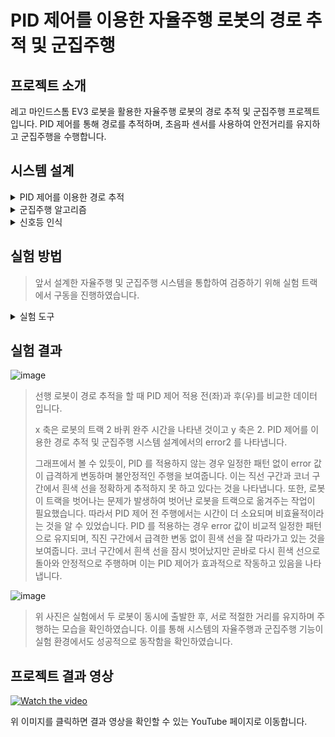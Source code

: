 # PID 제어를 이용한 자율주행 로봇의 경로 추적 및 군집주행


## 프로젝트 소개
레고 마인드스톰 EV3 로봇을 활용한 자율주행 로봇의 경로 추적 및 군집주행 프로젝트입니다. PID 제어를 통해 경로를 추적하며, 초음파 센서를 사용하여 안전거리를 유지하고 군집주행을 수행합니다.


## 시스템 설계
<details>
<summary>PID 제어를 이용한 경로 추적
</summary>
  

>자율주행 로봇은 목표 경로를 따라가기 위하여 조향 조작이 필요합니다.
>PID(Proportional Integral Derivative) 제어기를 활용하여 자율주행 로봇이 트랙을 정확하게 따라가도록 설계하였습니다. PID 제어기의 제어식은 다음과 같습니다.

  
![image](https://github.com/user-attachments/assets/685f3f88-f1af-4e9e-99eb-13d185c46d9f)


![image](https://github.com/user-attachments/assets/811efa4b-ca42-4599-9dc5-85fa6055db60)


>로봇마다 PID 제어 이득의 최적화된 값이 다르므로 수동 튜닝을 통하여 각 로봇에 맞게 값을 설정하였습니다.





![image](https://github.com/user-attachments/assets/b1eb64d3-258d-4802-8dc6-7a890f565a5c)


LSA(Light Sensor Array)센서를 사용하여 각 센서가 측정한 조도 값을 리스트 형태로 저장하고 활용하며 각 센서에서 얻은 값을 기반으로 오차값을 계산합니다.

8 개의 센서 값 중에서 왼쪽 끝 2 개의 값의 평균을 이용한 오차값은 다음과 같습니다.


![image](https://github.com/user-attachments/assets/d913325b-0685-48db-af4a-8c2eae4646da)


여기서 th 란 목표값을 나타내며, 이는 로봇이 센서를 통해 트랙에서 측정한 흰색 선의 값을 나타냅니다. 중앙의 오차값(error2), 오른쪽의 오차값(error3)도 이와 같이 계산됩니다. 이 오차값들은 로봇이 트랙 위에서 벗어나지
않도록 조작량을 결정하는데 활용하고 조작량은 PID 제어 식에 따라 계산됩니다. 이 공식을 통해 각 오차값에 대한 3 가지 조작량이 생성되며, 로봇의 움직임을 섬세하게 제어하여 트랙을 정확하게 주행할 수 있도록 합니다.


</details>


<details>
<summary>군집주행 알고리즘</summary>
<blockquote>
초음파 센서를 사용하여 로봇 간 거리를 실시간으로 측정하고, 그 거리에 따라 로봇의 속도를 조절하여 군집 주행을 가능하게 합니다.
</blockquote>

![image](https://github.com/user-attachments/assets/10dcd28f-b090-4dfd-8aa5-b8cb95f36e44)

<blockquote>
이 알고리즘의 핵심은 로봇 간 거리 측정과 이에 따른 속도 조절입니다. 
  
먼저, 초음파 센서를 이용해 앞 차량과의 거리를 실시간으로 측정합니다(1행). 이 거리가 설정된 최소 안전거리인 35cm 이하로 줄어들면 속도를 약 0.12m/s로 감소시켜 거리를 유지하고, 27cm 이하로 줄어들 경우에는 정지하도록 설계하였습니다(4-8행). 로봇 간 거리가 35cm 이상으로 벌어지면 후행 로봇의 속도를 약 0.17m/s로 증가시켜 35cm의 거리를 유지하면서 군집 주행이 가능하도록 설계하였습니다(10-11행).
</blockquote>
</details>

<details>
<summary>신호등 인식</summary>
<blockquote>
자율주행 로봇이 신호등을 인식하고 이에 따라 행동할 수 있도록 로봇에 장착된 카메라를 이용하여 이미지 분류 모델을 구축하였습니다. 

  
이 모델은 CNN(Convolutional Neural Network)을 활용하여 신호등 이미지를 학습시켰고 클래스의 개수는 총 2 개이며 Red 이미지와 Green 이미지 각각 1500 장을 training data 로 사용하였습니다. training data 내에서 훈련 데이터와 검증 데이터로 나누어 그 비율을 8:2 로 지정하였고 Red 224 장과 Green 222 장 총 446 장을 test data 로 구성하였습니다. 로봇에 장착된 카메라를 통해 신호등을 인식하고 신호에 따라 로봇이 적절히 반응할 수 있도록 구현하였습니다.
</blockquote>
</details>


## 실험 방법
<blockquote>
앞서 설계한 자율주행 및 군집주행 시스템을 통합하여 검증하기 위해 실험 트랙에서 구동을 진행하였습니다.
</blockquote>
<details>
<summary>실험 도구</summary>

  
![image](https://github.com/user-attachments/assets/cd8ef478-4fd8-4874-a3f7-7360b7d5389d)

<blockquote>
본 연구에 사용한 선행 로봇(좌)과 후행 로봇(우)입니다. 후행 로봇은 선행 로봇과의 거리를 측정하기 위해 초음파 센서가 앞쪽에 장착되어 있고 라인을 추적하기 위해 이용하는 LSA 센서도 앞쪽 하부에 장착되어 있습니다.
</blockquote>


![image](https://github.com/user-attachments/assets/2eccd59e-8f7e-48a2-aca7-feef7c84d017)


<blockquote>
실험을 확인하기 위한 트랙입니다. 초록색 선은 선행 로봇의 출발 지점을, 빨간색 선은 후행 로봇의 출발 지점을 나타냅니다. 노란색 선은 신호등을 인식하기 위해 멈추어야 하는 지점을 나타내고 파란색 선은 서행 구역을 표시합니다.
</blockquote>



![image](https://github.com/user-attachments/assets/3297b4b9-320e-4866-ac3d-d5b856767627)


<blockquote>
 로봇이 신호등을 인식하고 이에 맞춰 주행을 제어할 수 있도록 두 가지 형태(원형, 사각형)의 신호등을 설정하였습니다. 신호등은 감지 센서에 의해 작동됩니다.
</blockquote>
</details>

## 실험 결과


![image](https://github.com/user-attachments/assets/a0b77754-a40e-4818-ab64-607cbe0c96fc)


<blockquote>
선행 로봇이 경로 추적을 할 때 PID 제어 적용 전(좌)과 후(우)를 비교한 데이터 입니다. 
  
 x 축은 로봇의 트랙 2 바퀴 완주 시간을 나타낸 것이고 y 축은 2. PID 제어를 이용한 경로 추적 및 군집주행 시스템 설계에서의 error2 를 나타냅니다. 
 
 그래프에서 볼 수 있듯이, PID 를 적용하지 않는 경우 일정한 패턴 없이 error 값이 급격하게 변동하며 불안정적인 주행을 보여줍니다. 이는 직선 구간과 코너 구간에서 흰색 선을 정확하게 추적하지 못 하고 있다는 것을 나타냅니다. 또한, 로봇이 트랙을 벗어나는 문제가 발생하여 벗어난 로봇을 트랙으로 옮겨주는 작업이 필요했습니다. 따라서 PID 제어 전 주행에서는 시간이 더 소요되며 비효율적이라는 것을 알 수 있었습니다. PID 를 적용하는 경우 error 값이 비교적 일정한 패턴으로 유지되며, 직진 구간에서 급격한 변동 없이 흰색 선을 잘 따라가고 있는 것을 보여줍니다. 코너 구간에서 흰색 선을 잠시 벗어났지만 곧바로 다시 흰색 선으로 돌아와 안정적으로 주행하며 이는 PID 제어가 효과적으로 작동하고 있음을 나타냅니다.
</blockquote>

![image](https://github.com/user-attachments/assets/17dacbee-4da5-47d4-b9b3-db69a9ad2f70)


<blockquote>
위 사진은 실험에서 두 로봇이 동시에 출발한 후, 서로 적절한 거리를 유지하며 주행하는 모습을 확인하였습니다. 이를 통해 시스템의 자율주행과 군집주행 기능이 실험 환경에서도 성공적으로 동작함을 확인하였습니다.
</blockquote>

## 프로젝트 결과 영상 
[![Watch the video](https://img.youtube.com/vi/KbpQ3JgK9nE/0.jpg)](https://youtu.be/KbpQ3JgK9nE)


위 이미지를 클릭하면 결과 영상을 확인할 수 있는 YouTube 페이지로 이동합니다.
